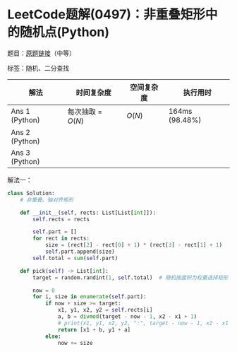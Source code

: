 # LeetCode题解(0497)：非重叠矩形中的随机点(Python)

题目：[原题链接](https://leetcode-cn.com/problems/random-point-in-non-overlapping-rectangles/)（中等）

标签：随机、二分查找

| 解法           | 时间复杂度        | 空间复杂度 | 执行用时       |
| -------------- | ----------------- | ---------- | -------------- |
| Ans 1 (Python) | 每次抽取 = $O(N)$ | $O(N)$     | 164ms (98.48%) |
| Ans 2 (Python) |                   |            |                |
| Ans 3 (Python) |                   |            |                |

解法一：

```python
class Solution:
    # 非重叠、轴对齐矩形

    def __init__(self, rects: List[List[int]]):
        self.rects = rects

        self.part = []
        for rect in rects:
            size = (rect[2] - rect[0] + 1) * (rect[3] - rect[1] + 1)
            self.part.append(size)
        self.total = sum(self.part)

    def pick(self) -> List[int]:
        target = random.randint(1, self.total)  # 随机按面积为权重选择矩形

        now = 0
        for i, size in enumerate(self.part):
            if now + size >= target:
                x1, y1, x2, y2 = self.rects[i]
                a, b = divmod(target - now - 1, x2 - x1 + 1)
                # print(x1, y1, x2, y2, ":", target - now - 1, x2 - x1 + 1, "->", a, b)
                return [x1 + b, y1 + a]
            else:
                now += size
```